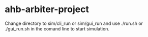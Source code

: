 # ahb-arbiter-project

Change directory to sim/cli_run or sim/gui_run and use ./run.sh or ./gui_run.sh in the comand line to start simulation.
